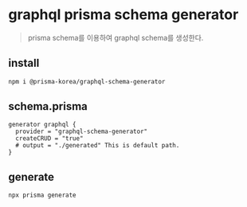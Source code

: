 # graphql prisma schema generator

> prisma schema를 이용하여 graphql schema를 생성한다.

## install

```sh
npm i @prisma-korea/graphql-schema-generator
```

## schema.prisma

```prisma
generator graphql {
  provider = "graphql-schema-generator"
  createCRUD = "true"
  # output = "./generated" This is default path.
}
```

## generate

```sh
npx prisma generate
```
